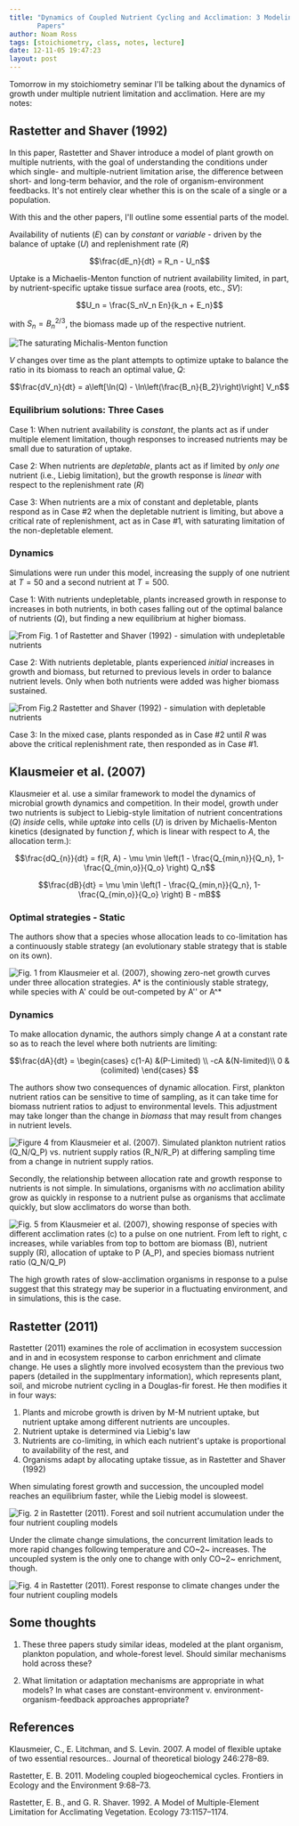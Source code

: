 ```yaml
---
title: "Dynamics of Coupled Nutrient Cycling and Acclimation: 3 Modeling
       Papers"
author: Noam Ross
tags: [stoichiometry, class, notes, lecture]
date: 12-11-05 19:47:23
layout: post
--- 
```



Tomorrow in my stoichiometry seminar I'll be talking about the dynamics
of growth under multiple nutrient limitation and acclimation. Here are
my notes:

Rastetter and Shaver (1992)
---------------------------

In this paper, Rastetter and Shaver introduce a model of plant growth on
multiple nutrients, with the goal of understanding the conditions under
which single- and multiple-nutrient limitation arise, the difference
between short- and long-term behavior, and the role of
organism-environment feedbacks. It's not entirely clear whether this is
on the scale of a single or a population.

With this and the other papers, I'll outline some essential parts of the
model.

Availability of nutients $(E)$ can by *constant* or *variable* - driven
by the balance of uptake $(U)$ and replenishment rate $(R)$

$$\frac{dE_n}{dt} = R_n - U_n$$

Uptake is a Michaelis-Menton function of nutrient availability limited,
in part, by nutrient-specific uptake tissue surface area (roots, etc.,
$SV$):

$$U_n = \frac{S_nV_n En}{k_n + E_n}$$

with $S_n=B_n^{2/3}$, the biomass made up of the respective nutrient.

![The saturating Michalis-Menton
function](http://dl.dropbox.com/u/3356641/blogstuff/mm.png)

$V$ changes over time as the plant attempts to optimize uptake to
balance the ratio in its biomass to reach an optimal value, $Q$:

$$\frac{dV_n}{dt} = a\left[\ln(Q) - \ln\left(\frac{B_n}{B_2}\right)\right] V_n$$

### Equilibrium solutions: Three Cases

Case 1: When nutrient availability is *constant*, the plants act as if
under multiple element limitation, though responses to increased
nutrients may be small due to saturation of uptake.

Case 2: When nutrients are *depletable*, plants act as if limited by
*only one* nutrient (i.e., Liebig limitation), but the growth response
is *linear* with respect to the replenishment rate $(R)$

Case 3: When nutrients are a mix of constant and depletable, plants
respond as in Case \#2 when the depletable nutrient is limiting, but
above a critical rate of replenishment, act as in Case \#1, with
saturating limitation of the non-depletable element.

### Dynamics

Simulations were run under this model, increasing the supply of one
nutrient at $T=50$ and a second nutrient at $T=500$.

Case 1: With nutrients undepletable, plants increased growth in response
to increases in both nutrients, in both cases falling out of the optimal
balance of nutrients $(Q)$, but finding a new equilibrium at higher
biomass.

![From Fig. 1 of Rastetter and Shaver (1992) - simulation with
undepletable
nutrients](http://dl.dropbox.com/u/3356641/blogstuff/sim1.png)

Case 2: With nutrients depletable, plants experienced *initial*
increases in growth and biomass, but returned to previous levels in
order to balance nutrient levels. Only when both nutrients were added
was higher biomass sustained.

![From Fig.2 Rastetter and Shaver (1992) - simulation with depletable
nutrients](http://dl.dropbox.com/u/3356641/blogstuff/sim4.png)

Case 3: In the mixed case, plants responded as in Case \#2 until $R$ was
above the critical replenishment rate, then responded as in Case \#1.

Klausmeier et al. (2007)
------------------------

Klausmeier et al. use a similar framework to model the dynamics of
microbial growth dynamics and competition. In their model, growth under
two nutrients is subject to Liebig-style limitation of nutrient
concentrations $(Q)$ *inside* cells, while *uptake* into cells $(U)$ is
driven by Michaelis-Menton kinetics (designated by function $f$, which
is linear with respect to $A$, the allocation term.):

$$\frac{dQ_{n}}{dt} = f(R, A) - \mu \min \left(1 - \frac{Q_{min,n}}{Q_n}, 1-\frac{Q_{min,o}}{Q_o} \right) Q_n$$

$$\frac{dB}{dt} = \mu \min \left(1 - \frac{Q_{min,n}}{Q_n}, 1-\frac{Q_{min,o}}{Q_o} \right) B - mB$$

### Optimal strategies - Static

The authors show that a species whose allocation leads to co-limitation
has a continuously stable strategy (an evolutionary stable strategy that
is stable on its own).

![Fig. 1 from Klausmeier et al. (2007), showing zero-net growth curves
under three allocation strategies. $A*$ is the continiously stable
strategy, while species with $A'$ could be out-competed by $A''$ or
$A^*$](http://dl.dropbox.com/u/3356641/blogstuff/optimaltradeoffA.png)

### Dynamics

To make allocation dynamic, the authors simply change $A$ at a constant
rate so as to reach the level where both nutrients are limiting:

$$\frac{dA}{dt} = \begin{cases}
 c(1-A) &(P-Limited) \\
 -cA &(N-limited)\\
 0 & (colimited)
 \end{cases}
$$

The authors show two consequences of dynamic allocation. First, plankton
nutrient ratios can be sensitive to time of sampling, as it can take
time for biomass nutrient ratios to adjust to environmental levels. This
adjustment may take longer than the change in *biomass* that may result
from changes in nutrient levels.

![Figure 4 from Klausmeier et al. (2007). Simulated plankton nutrient
ratios $(Q_N/Q_P)$ vs. nutrient supply ratios $(R_N/R_P)$ at differing
sampling time from a change in nutrient supply
ratios.](http://dl.dropbox.com/u/3356641/blogstuff/timesampratios.png)

Secondly, the relationship between allocation rate and growth response
to nutrients is not simple. In simulations, organisms with *no*
acclimation ability grow as quickly in response to a nutrient pulse as
organisms that acclimate quickly, but slow acclimators do worse than
both.

![Fig. 5 from Klausmeier et al. (2007), showing response of species with
different acclimation rates $(c)$ to a pulse on one nutrient. From left
to right, $c$ increases, while variables from top to bottom are biomass
$(B)$, nutrient supply $(R)$, allocation of uptake to P $(A_P)$, and
species biomass nutrient ratio
$(Q_N/Q_P)$](http://dl.dropbox.com/u/3356641/blogstuff/klausgrid.png)

The high growth rates of slow-acclimation organisms in response to a
pulse suggest that this strategy may be superior in a fluctuating
environment, and in simulations, this is the case.

Rastetter (2011)
----------------

Rastetter (2011) examines the role of acclimation in ecosystem
succession and in and in ecosystem response to carbon enrichment and
climate change. He uses a slightly more involved ecosystem than the
previous two papers (detailed in the supplmentary information), which
represents plant, soil, and microbe nutrient cycling in a Douglas-fir
forest. He then modifies it in four ways:

1.  Plants and microbe growth is driven by M-M nutrient uptake, but
    nutrient uptake among different nutrients are uncouples.
2.  Nutrient uptake is determined via Liebig's law
3.  Nutrients are co-limiting, in which each nutrient's uptake is
    proportional to availability of the rest, and
4.  Organisms adapt by allocating uptake tissue, as in Rastetter and
    Shaver (1992)

When simulating forest growth and succession, the uncoupled model
reaches an equilibrium faster, while the Liebig model is sloweest.

![Fig. 2 in Rastetter (2011). Forest and soil nutrient accumulation
under the four nutrient coupling
models](http://dl.dropbox.com/u/3356641/blogstuff/rastetter2011succession.png)

Under the climate change simulations, the concurrent limitation leads to
more rapid changes following temperature and CO~2~ increases. The
uncoupled system is the only one to change with only CO~2~ enrichment,
though.

![Fig. 4 in Rastetter (2011). Forest response to climate changes under
the four nutrient coupling
models](http://dl.dropbox.com/u/3356641/blogstuff/rastetter2011GW.png)

Some thoughts
-------------

1.  These three papers study similar ideas, modeled at the plant
    organism, plankton population, and whole-forest level. Should
    similar mechanisms hold across these?

2.  What limitation or adaptation mechanisms are appropriate in what
    models? In what cases are constant-environment v.
    environment-organism-feedback approaches appropriate?

References
----------

Klausmeier, C., E. Litchman, and S. Levin. 2007. A model of flexible
uptake of two essential resources.. Journal of theoretical biology
246:278–89.

Rastetter, E. B. 2011. Modeling coupled biogeochemical cycles. Frontiers
in Ecology and the Environment 9:68–73.

Rastetter, E. B., and G. R. Shaver. 1992. A Model of Multiple-Element
Limitation for Acclimating Vegetation. Ecology 73:1157–1174.
